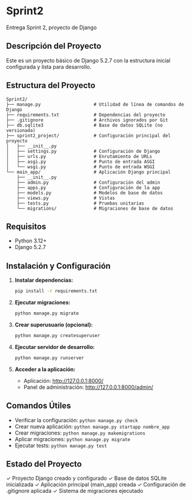 # Sprint2
Entrega Sprint 2, proyecto de Django

## Descripción del Proyecto

Este es un proyecto básico de Django 5.2.7 con la estructura inicial configurada y lista para desarrollo.

## Estructura del Proyecto

```
Sprint2/
├── manage.py                    # Utilidad de línea de comandos de Django
├── requirements.txt             # Dependencias del proyecto
├── .gitignore                   # Archivos ignorados por Git
├── db.sqlite3                   # Base de datos SQLite (no versionada)
├── sprint2_project/             # Configuración principal del proyecto
│   ├── __init__.py
│   ├── settings.py              # Configuración de Django
│   ├── urls.py                  # Enrutamiento de URLs
│   ├── asgi.py                  # Punto de entrada ASGI
│   └── wsgi.py                  # Punto de entrada WSGI
└── main_app/                    # Aplicación Django principal
    ├── __init__.py
    ├── admin.py                 # Configuración del admin
    ├── apps.py                  # Configuración de la app
    ├── models.py                # Modelos de base de datos
    ├── views.py                 # Vistas
    ├── tests.py                 # Pruebas unitarias
    └── migrations/              # Migraciones de base de datos
```

## Requisitos

- Python 3.12+
- Django 5.2.7

## Instalación y Configuración

1. **Instalar dependencias:**
   ```bash
   pip install -r requirements.txt
   ```

2. **Ejecutar migraciones:**
   ```bash
   python manage.py migrate
   ```

3. **Crear superusuario (opcional):**
   ```bash
   python manage.py createsuperuser
   ```

4. **Ejecutar servidor de desarrollo:**
   ```bash
   python manage.py runserver
   ```

5. **Acceder a la aplicación:**
   - Aplicación: http://127.0.0.1:8000/
   - Panel de administración: http://127.0.0.1:8000/admin/

## Comandos Útiles

- Verificar la configuración: `python manage.py check`
- Crear nueva aplicación: `python manage.py startapp nombre_app`
- Crear migraciones: `python manage.py makemigrations`
- Aplicar migraciones: `python manage.py migrate`
- Ejecutar tests: `python manage.py test`

## Estado del Proyecto

✓ Proyecto Django creado y configurado
✓ Base de datos SQLite inicializada
✓ Aplicación principal (main_app) creada
✓ Configuración de .gitignore aplicada
✓ Sistema de migraciones ejecutado
